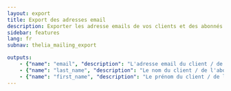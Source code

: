 ```yaml
---
layout: export
title: Export des adresses email
description: Exporter les adresse emails de vos clients et des abonnés à la newsletter pour vos mailing
sidebar: features
lang: fr
subnav: thelia_mailing_export

outputs:
    - {"name": "email", "description": "L'adresse email du client / de l'abonné(e) à la newsletter"}
    - {"name": "last_name", "description": "Le nom du client / de l'abonné(e) à la newsletter"}
    - {"name": "first_name", "description": "Le prénom du client / de l'abonné(e) à la newsletter"}
---
```

